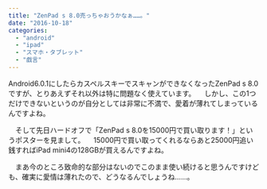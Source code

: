 ```yaml
---
title: "ZenPad s 8.0売っちゃおうかなぁ……。"
date: "2016-10-18"
categories: 
  - "android"
  - "ipad"
  - "スマホ・タブレット"
  - "戯言"
---
```


Android6.0.1にしたらカスペルスキーでスキャンができなくなったZenPad s 8.0ですが、とりあえずそれ以外は特に問題なく使えています。 　しかし、この1つだけできないというのが自分としては非常に不満で、愛着が薄れてしまっているんですよね。

　そして先日ハードオフで「ZenPad s 8.0を15000円で買い取ります！」というポスターを見まして。 　15000円で買い取ってくれるならあと25000円追い銭すればiPad mini4の128GBが買えるんですよね。

　まあ今のところ致命的な部分はないのでこのまま使い続けると思うんですけども、確実に愛情は薄れたので、どうなるんでしょうね……。
